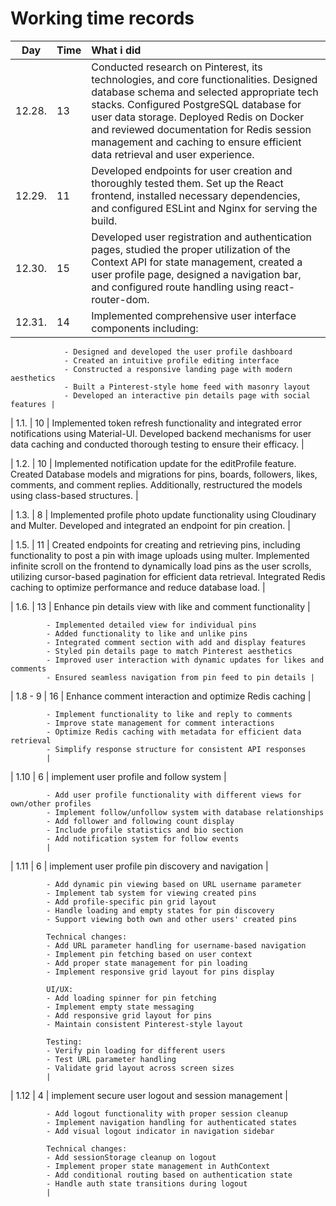 # Working time records

|  Day   | Time | What i did                                                                                                                                                                                                                                                                                                                                             |
| :----: | :--- | :----------------------------------------------------------------------------------------------------------------------------------------------------------------------------------------------------------------------------------------------------------------------------------------------------------------------------------------------------- |
| 12.28. | 13   | Conducted research on Pinterest, its technologies, and core functionalities. Designed database schema and selected appropriate tech stacks. Configured PostgreSQL database for user data storage. Deployed Redis on Docker and reviewed documentation for Redis session management and caching to ensure efficient data retrieval and user experience. |
| 12.29. | 11   | Developed endpoints for user creation and thoroughly tested them. Set up the React frontend, installed necessary dependencies, and configured ESLint and Nginx for serving the build.                                                                                                                                                                  |
| 12.30. | 15   | Developed user registration and authentication pages, studied the proper utilization of the Context API for state management, created a user profile page, designed a navigation bar, and configured route handling using react-router-dom.                                                                                                            |
| 12.31. | 14   | Implemented comprehensive user interface components including:                                                                                                                                                                                                                                                                                         |

                - Designed and developed the user profile dashboard
                - Created an intuitive profile editing interface
                - Constructed a responsive landing page with modern aesthetics
                - Built a Pinterest-style home feed with masonry layout
                - Developed an interactive pin details page with social features |

| 1.1. | 10 | Implemented token refresh functionality and integrated error notifications using Material-UI. Developed backend mechanisms for user data caching and conducted thorough testing to ensure their efficacy. |

| 1.2. | 10 | Implemented notification update for the editProfile feature. Created Database models and migrations for pins, boards, followers, likes, comments, and comment replies. Additionally, restructured the models using class-based structures. |

| 1.3. | 8 | Implemented profile photo update functionality using Cloudinary and Multer. Developed and integrated an endpoint for pin creation. |

| 1.5. | 11 | Created endpoints for creating and retrieving pins, including functionality to post a pin with image uploads using multer. Implemented infinite scroll on the frontend to dynamically load pins as the user scrolls, utilizing cursor-based pagination for efficient data retrieval. Integrated Redis caching to optimize performance and reduce database load. |

| 1.6. | 13 | Enhance pin details view with like and comment functionality |

            - Implemented detailed view for individual pins
            - Added functionality to like and unlike pins
            - Integrated comment section with add and display features
            - Styled pin details page to match Pinterest aesthetics
            - Improved user interaction with dynamic updates for likes and comments
            - Ensured seamless navigation from pin feed to pin details |

| 1.8 - 9 | 16 | Enhance comment interaction and optimize Redis caching |

            - Implement functionality to like and reply to comments
            - Improve state management for comment interactions
            - Optimize Redis caching with metadata for efficient data retrieval
            - Simplify response structure for consistent API responses
            |

| 1.10 | 6 | implement user profile and follow system |

            - Add user profile functionality with different views for own/other profiles
            - Implement follow/unfollow system with database relationships
            - Add follower and following count display
            - Include profile statistics and bio section
            - Add notification system for follow events
            |

| 1.11 | 6 | implement user profile pin discovery and navigation |

            - Add dynamic pin viewing based on URL username parameter
            - Implement tab system for viewing created pins
            - Add profile-specific pin grid layout
            - Handle loading and empty states for pin discovery
            - Support viewing both own and other users' created pins

            Technical changes:
            - Add URL parameter handling for username-based navigation
            - Implement pin fetching based on user context
            - Add proper state management for pin loading
            - Implement responsive grid layout for pins display

            UI/UX:
            - Add loading spinner for pin fetching
            - Implement empty state messaging
            - Add responsive grid layout for pins
            - Maintain consistent Pinterest-style layout

            Testing:
            - Verify pin loading for different users
            - Test URL parameter handling
            - Validate grid layout across screen sizes
            |

| 1.12 | 4 | implement secure user logout and session management |

            - Add logout functionality with proper session cleanup
            - Implement navigation handling for authenticated states
            - Add visual logout indicator in navigation sidebar

            Technical changes:
            - Add sessionStorage cleanup on logout
            - Implement proper state management in AuthContext
            - Add conditional routing based on authentication state
            - Handle auth state transitions during logout
            |
